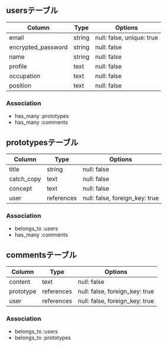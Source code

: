 ## usersテーブル

| Column           | Type             | Options                 |
| ---------------- | ---------------- | ----------------------- |
|email             |string            |null: false, unique: true|
|encrypted_password|string            |null: false              |
|name              |string            |null: false              |
|profile           |text              |null: false              |
|occupation        |text              |null: false              |
|position          |text              |null: false              |

### Association
- has_many :prototypes
- has_many :comments



## prototypesテーブル

| Column           | Type           | Options                      |
| ---------------- | -------------- | ---------------------------- |
|title             |string          |null: false                   |
|catch_copy        |text            |null: false                   |
|concept           |text            |null: false                   |
|user              |references      |null: false, foreign_key: true|

### Association
- belongs_to :users
- has_many :comments




## commentsテーブル

| Column      | Type           | Options                      |
| ----------- | -------------- | ---------------------------- |
|content      |text            |null: false                   |
|prototype    |references      |null: false, foreign_key: true|
|user         |references      |null: false, foreign_key: true|

### Association
- belongs_to :users
- belongs_to :prototypes